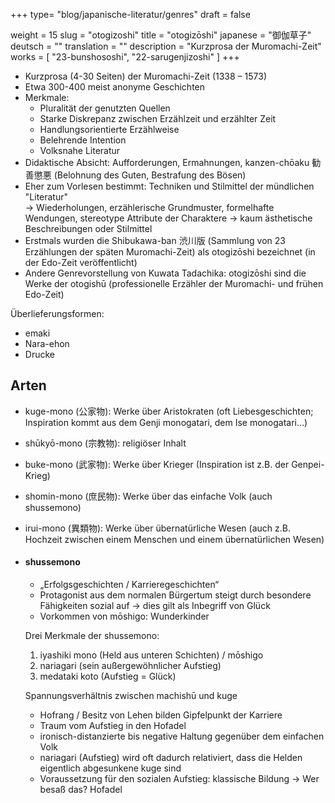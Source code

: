 +++
type= "blog/japanische-literatur/genres"
draft = false

weight = 15
slug = "otogizoshi"
title = "otogizōshi"
japanese = "御伽草子"
deutsch = ""
translation = ""
description = "Kurzprosa der Muromachi-Zeit"
works = [
  "23-bunshososhi",
  "22-sarugenjizoshi"
]
+++

- Kurzprosa (4-30 Seiten) der Muromachi-Zeit (1338 – 1573)
- Etwa 300-400 meist anonyme Geschichten
- Merkmale:
  - Pluralität der genutzten Quellen
  - Starke Diskrepanz zwischen Erzählzeit und erzählter Zeit
  - Handlungsorientierte Erzählweise
  - Belehrende Intention
  - Volksnahe Literatur
- Didaktische Absicht: Aufforderungen, Ermahnungen, kanzen-chōaku 勧善懲悪 (Belohnung des Guten, Bestrafung des Bösen)
- Eher zum Vorlesen bestimmt: Techniken und Stilmittel der mündlichen "Literatur"  
  -> Wiederholungen, erzählerische Grundmuster, formelhafte Wendungen, stereotype Attribute der Charaktere -> kaum ästhetische Beschreibungen oder Stilmittel
- Erstmals wurden die Shibukawa-ban 渋川版 (Sammlung von 23 Erzählungen der späten Muromachi-Zeit) als otogizōshi bezeichnet (in der Edo-Zeit veröffentlicht)
- Andere Genrevorstellung von Kuwata Tadachika: otogizōshi sind die Werke der otogishū (professionelle Erzähler der Muromachi- und frühen Edo-Zeit)

Überlieferungsformen:

- emaki
- Nara-ehon
- Drucke

## Arten

- kuge-mono (公家物): Werke über Aristokraten (oft Liebesgeschichten; Inspiration kommt aus dem Genji monogatari, dem Ise monogatari…)
- shūkyō-mono (宗教物): religiöser Inhalt
- buke-mono (武家物): Werke über Krieger (Inspiration ist z.B. der Genpei-Krieg)
- shomin-mono (庶民物): Werke über das einfache Volk (auch shussemono)
- irui-mono (異類物): Werke über übernatürliche Wesen (auch z.B. Hochzeit zwischen einem Menschen und einem übernatürlichen Wesen)

- #### shussemono

  - „Erfolgsgeschichten / Karrieregeschichten“
  - Protagonist aus dem normalen Bürgertum steigt durch besondere Fähigkeiten sozial auf -> dies gilt als Inbegriff von Glück
  - Vorkommen von mōshigo: Wunderkinder

  Drei Merkmale der shussemono:
  1. iyashiki mono (Held aus unteren Schichten) / mōshigo
  2. nariagari (sein außergewöhnlicher Aufstieg)
  3. medataki koto (Aufstieg = Glück)

  Spannungsverhältnis zwischen machishū und kuge
  - Hofrang / Besitz von Lehen bilden Gipfelpunkt der Karriere
  - Traum vom Aufstieg in den Hofadel
  - ironisch-distanzierte bis negative Haltung gegenüber dem einfachen Volk
  - nariagari (Aufstieg) wird oft dadurch relativiert, dass die Helden eigentlich abgesunkene kuge sind
  - Voraussetzung für den sozialen Aufstieg: klassische Bildung -> Wer besaß das? Hofadel
